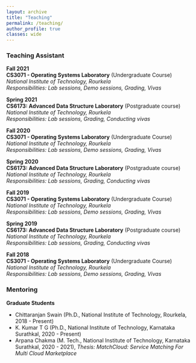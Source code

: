 ```yaml
---
layout: archive
title: "Teaching"
permalink: /teaching/
author_profile: true
classes: wide
---
```


### Teaching Assistant
**Fall 2021**<br>
**CS3071 - Operating Systems Laboratory** (Undergraduate Course) <br>
*National Institute of Technology, Rourkela* <br>
*Responsibilities: Lab sessions, Demo sessions, Grading, Vivas* <br>

**Spring 2021**<br>
**CS6173: Advanced Data Structure Laboratory** (Postgraduate course) <br>
*National Institute of Technology, Rourkela* <br>
*Responsibilities: Lab sessions, Grading, Conducting vivas* <br>

**Fall 2020**<br>
**CS3071 - Operating Systems Laboratory** (Undergraduate Course) <br>
*National Institute of Technology, Rourkela* <br>
*Responsibilities: Lab sessions, Demo sessions, Grading, Vivas* <br>

**Spring 2020**<br>
**CS6173: Advanced Data Structure Laboratory** (Postgraduate course) <br>
*National Institute of Technology, Rourkela* <br>
*Responsibilities: Lab sessions, Grading, Conducting vivas* <br>

**Fall 2019**<br>
**CS3071 - Operating Systems Laboratory** (Undergraduate Course) <br>
*National Institute of Technology, Rourkela* <br>
*Responsibilities: Lab sessions, Demo sessions, Grading, Vivas* <br>

**Spring 2019**<br>
**CS6173: Advanced Data Structure Laboratory** (Postgraduate course) <br>
*National Institute of Technology, Rourkela* <br>
*Responsibilities: Lab sessions, Grading, Conducting vivas* <br>

**Fall 2018**<br>
**CS3071 - Operating Systems Laboratory** (Undergraduate Course) <br>
*National Institute of Technology, Rourkela* <br>
*Responsibilities: Lab sessions, Demo sessions, Grading, Vivas* <br>

### Mentoring
**Graduate Students**<br>
<ul>
	<li>
		Chittaranjan Swain (Ph.D., National Institute of Technology, Rourkela, 2018 - Present)
	</li>
	<li>
		K. Kumar T G (Ph.D., National Institute of Technology, Karnataka Surathkal, 2020 - Present)
	</li>
	<li>
		Arpana Chakma (M. Tech., National Institute of Technology, Karnataka Surathkal, 2020 - 2021), <i> Thesis: MatchCloud: Service Matching For Multi Cloud Marketplace </i>
	</li>
</ul>	
